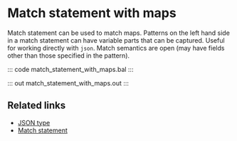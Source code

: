 # Match statement with maps

Match statement can be used to match maps. Patterns on the left hand side in a match statement can have variable parts that can be captured. Useful for working directly with `json`. Match semantics are open (may have fields other than those specified in the pattern).

::: code match_statement_with_maps.bal :::

::: out match_statement_with_maps.out :::

## Related links
- [JSON type](https://ballerina.io/learn/by-example/json-type/)
- [Match statement](https://ballerina.io/learn/by-example/match-statement/)